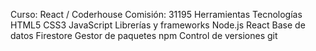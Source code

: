 Curso: React / Coderhouse
Comisión: 31195
Herramientas
Tecnologías
HTML5
CSS3
JavaScript
Librerías y frameworks
Node.js
React
Base de datos
Firestore
Gestor de paquetes
npm
Control de versiones
git
